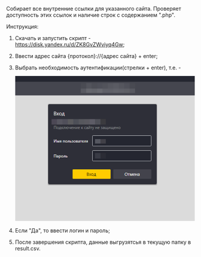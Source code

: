 Собирает все внутренние ссылки для указанного сайта. Проверяет доступность этих ссылок и наличие строк с содержанием ".php".

Инструкция:
1. Скачать и запустить скрипт - https://disk.yandex.ru/d/ZK8GvZWviyq4Gw;
2. Ввести адрес сайта {протокол}://{адрес сайта} + enter;
3. Выбрать необходимость аутентификации(стрелки + enter), т.е. - 

   ![img_1.png](img_1.png)

4. Если "Да", то ввести логин и пароль;
5. После завершения скрипта, данные выгрузятсья в текущую папку в result.csv.
